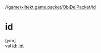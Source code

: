 //[game](../../../index.md)/[xlitekt.game.packet](../index.md)/[ObjDelPacket](index.md)/[id](id.md)

# id

[jvm]\
val [id](id.md): [Int](https://kotlinlang.org/api/latest/jvm/stdlib/kotlin/-int/index.html)
